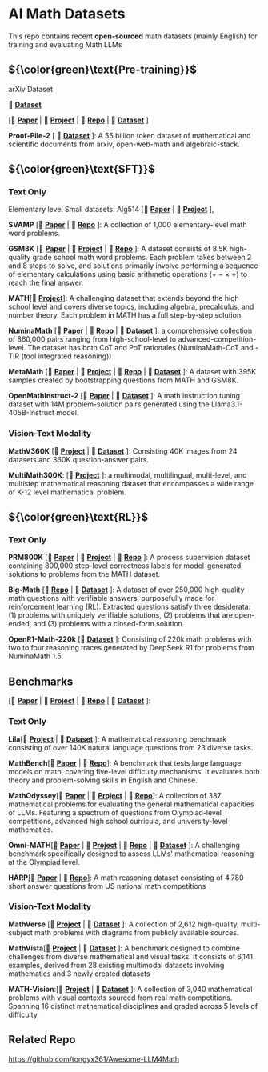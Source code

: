 # AI Math Datasets

This repo contains recent **open-sourced** math datasets (mainly English) for training and evaluating Math LLMs

## ${\color{green}\text{Pre-training}}$

arXiv Dataset

🔗 **[Dataset](https://www.kaggle.com/datasets/Cornell-University/arxiv/data)**

[📄 **[Paper]()** | 🔗 **[Project]()** | 🐙 **[Repo]()** | 🤗 **[Dataset]()** ]


**Proof-Pile-2** [ 🤗 **[Dataset](https://huggingface.co/datasets/EleutherAI/proof-pile-2)** ]: A 55 billion token dataset of mathematical and scientific documents from arxiv, open-web-math and algebraic-stack.

## ${\color{green}\text{SFT}}$

### Text Only

Elementary level 
Small datasets: Alg514 [📄 **[Paper](https://aclanthology.org/P14-1026.pdf)** | 🔗 **[Project](http://groups.csail.mit.edu/rbg/code/wordprobs/)** ], 

**SVAMP** [📄 **[Paper](https://arxiv.org/abs/2103.07191)** | 🐙 **[Repo](https://github.com/arkilpatel/SVAMP)** ]: A collection of 1,000 elementary-level math word problems.

**GSM8K** [📄 **[Paper](https://arxiv.org/abs/2110.14168)** | 🔗 **[Project](https://openai.com/index/solving-math-word-problems/)** | 🐙 **[Repo](https://github.com/openai/grade-school-math?tab=readme-ov-file)** ]: A dataset consists of 8.5K high-quality grade school math word problems. Each problem takes between 2 and 8 steps to solve, and solutions primarily involve performing a sequence of elementary calculations using basic arithmetic operations (+ − × ÷) to reach the final answer. 

**MATH**[🔗 **[Project](https://github.com/hendrycks/math/)**]: A challenging dataset that extends beyond the high school level and covers diverse topics, including algebra, precalculus, and number theory. Each problem in MATH has a full step-by-step solution.

**NuminaMath** [📄 **[Paper](http://faculty.bicmr.pku.edu.cn/~dongbin/Publications/numina_dataset.pdf)** | 🐙 **[Repo](https://github.com/project-numina/aimo-progress-prize)** | 🤗 **[Dataset](https://huggingface.co/AI-MO)** ]: a comprehensive collection of 860,000 pairs ranging from high-school-level to advanced-competition-level. The dataset has both CoT and PoT rationales (NuminaMath-CoT and -TIR (tool integrated reasoning))

**MetaMath** [📄 **[Paper](https://arxiv.org/abs/2309.12284)** | 🔗 **[Project](https://meta-math.github.io/)** | 🐙 **[Repo](https://github.com/meta-math/MetaMath)** | 🤗 **[Dataset](https://huggingface.co/datasets/meta-math/MetaMathQA)** ]: A dataset with 395K samples created by bootstrapping questions from MATH and GSM8K.

**OpenMathInstruct-2** [📄 **[Paper](https://arxiv.org/abs/2410.01560)** | 🤗 **[Dataset](https://huggingface.co/collections/nvidia/openmath-2-66fb142317d86400783d2c7b)** ]: A math instruction tuning dataset with 14M problem-solution pairs generated using the Llama3.1-405B-Instruct model.


### Vision-Text Modality

**MathV360K** [🔗 **[Project](https://github.com/HZQ950419/Math-LLaVA)** | 🤗 **[Dataset](https://huggingface.co/datasets/Zhiqiang007/MathV360K)** ]: Consisting 40K images from 24 datasets and 360K question-answer pairs.

**MultiMath300K**: [🔗 **[Project](https://github.com/pengshuai-rin/MultiMath)** ]: a multimodal, multilingual, multi-level, and multistep mathematical reasoning dataset that encompasses a wide range of K-12 level mathematical problem.

## ${\color{green}\text{RL}}$

### Text Only 

**PRM800K** [📄 **[Paper](https://arxiv.org/abs/2305.20050)** | 🔗 **[Project](https://openai.com/index/improving-mathematical-reasoning-with-process-supervision/)** | 🐙 **[Repo](https://github.com/openai/prm800k)** ]: A process supervision dataset containing 800,000 step-level correctness labels for model-generated solutions to problems from the MATH dataset.

**Big-Math** [🐙 **[Repo](https://github.com/SynthLabsAI/big-math)** | 🤗 **[Dataset](https://huggingface.co/datasets/SynthLabsAI/Big-Math-RL-Verified)** ]: A dataset of over 250,000 high-quality math questions with verifiable answers, purposefully made for reinforcement learning (RL). Extracted questions satisfy three desiderata: (1) problems with uniquely verifiable solutions, (2) problems that are open-ended, and (3) problems with a closed-form solution.

**OpenR1-Math-220k** [🤗 **[Dataset](https://huggingface.co/datasets/open-r1/OpenR1-Math-220k)** ]: Consisting of 220k math problems with two to four reasoning traces generated by DeepSeek R1 for problems from NuminaMath 1.5.

## Benchmarks

[📄 **[Paper]()** | 🔗 **[Project]()** | 🐙 **[Repo]()** | 🤗 **[Dataset]()** ]:

### Text Only 

**Lila**[🔗 **[Project](https://lila.apps.allenai.org/)** | 🤗 **[Dataset](https://huggingface.co/datasets/allenai/lila)** ]: A mathematical reasoning benchmark consisting of over 140K natural language questions from 23 diverse tasks.

**MathBench**[📄 **[Paper](https://arxiv.org/abs/2405.12209)** | 🐙 **[Repo](https://github.com/open-compass/MathBench)**]: A benchmark that tests large language models on math, covering five-level difficulty mechanisms. It evaluates both theory and problem-solving skills in English and Chinese.

**MathOdyssey**[📄 **[Paper](https://arxiv.org/abs/2406.18321)** | 🔗 **[Project](https://mathodyssey.github.io/)** | 🐙 **[Repo](https://github.com/protagolabs/odyssey-math)**]: A collection of 387 mathematical problems for evaluating the general mathematical capacities of LLMs. Featuring a spectrum of questions from Olympiad-level competitions, advanced high school curricula, and university-level mathematics.

**Omni-MATH**[📄 **[Paper](https://arxiv.org/abs/2410.07985)** | 🔗 **[Project](https://omni-math.github.io/)** | 🐙 **[Repo](https://github.com/KbsdJames/Omni-MATH)** | 🤗 **[Dataset](https://huggingface.co/datasets/KbsdJames/Omni-MATH)** ]: A challenging benchmark specifically designed to assess LLMs' mathematical reasoning at the Olympiad level.

**HARP**[📄 **[Paper](https://arxiv.org/abs/2412.08819)** | 🐙 **[Repo](https://github.com/aadityasingh/HARP?tab=readme-ov-file)**]: A math reasoning dataset consisting of 4,780 short answer questions from US national math competitions

### Vision-Text Modality

**MathVerse** [🔗 **[Project](https://mathverse-cuhk.github.io/)** | 🤗 **[Dataset](https://huggingface.co/datasets/AI4Math/MathVerse)** ]: A collection of 2,612 high-quality, multi-subject math problems with diagrams from publicly available sources.

**MathVista**[🔗 **[Project](https://mathvista.github.io/)** | 🤗 **[Dataset](https://huggingface.co/datasets/AI4Math/MathVista)** ]: A benchmark designed to combine challenges from diverse mathematical and visual tasks. It consists of 6,141 examples, derived from 28 existing multimodal datasets involving mathematics and 3 newly created datasets 

**MATH-Vision**:[🔗 **[Project](https://mathllm.github.io/mathvision/)** | 🤗 **[Dataset](https://huggingface.co/datasets/MathLLMs/MathVision)** ]: A collection of 3,040 mathematical problems with visual contexts sourced from real math competitions. Spanning 16 distinct mathematical disciplines and graded across 5 levels of difficulty.

## Related Repo
 
 https://github.com/tongyx361/Awesome-LLM4Math
